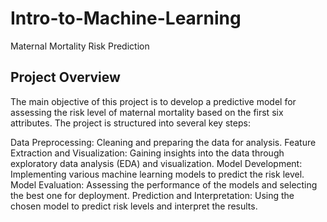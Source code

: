# Intro-to-Machine-Learning
Maternal Mortality Risk Prediction


## Project Overview
The main objective of this project is to develop a predictive model for assessing the risk level of maternal mortality based on the first six attributes. The project is structured into several key steps:

Data Preprocessing: Cleaning and preparing the data for analysis.
Feature Extraction and Visualization: Gaining insights into the data through exploratory data analysis (EDA) and visualization.
Model Development: Implementing various machine learning models to predict the risk level.
Model Evaluation: Assessing the performance of the models and selecting the best one for deployment.
Prediction and Interpretation: Using the chosen model to predict risk levels and interpret the results.
